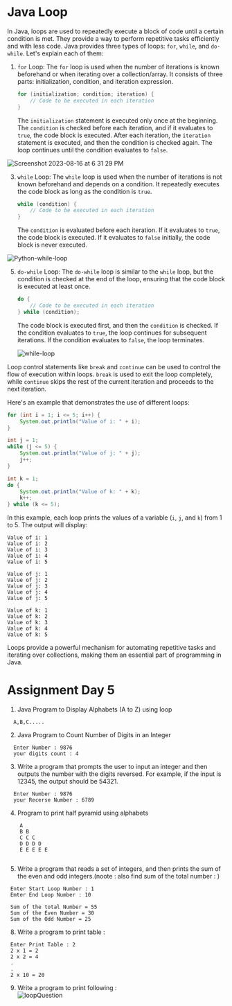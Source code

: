 # Java Loop

In Java, loops are used to repeatedly execute a block of code until a certain condition is met. They provide a way to perform repetitive tasks efficiently and with less code. Java provides three types of loops: `for`, `while`, and `do-while`. Let's explain each of them:

1. `for` Loop:
   The `for` loop is used when the number of iterations is known beforehand or when iterating over a collection/array. It consists of three parts: initialization, condition, and iteration expression.

   ```java
   for (initialization; condition; iteration) {
       // Code to be executed in each iteration
   }
   ```

   The `initialization` statement is executed only once at the beginning. The `condition` is checked before each iteration, and if it evaluates to `true`, the code block is executed. After each iteration, the `iteration` statement is executed, and then the condition is checked again. The loop continues until the condition evaluates to `false`.


  ![Screenshot 2023-08-16 at 6 31 29 PM](https://github.com/Pankaj-Str/Learn-JAVA-SE/assets/36913690/66f69ac7-140e-46ba-bad9-e8e5e069e0b4)





3. `while` Loop:
   The `while` loop is used when the number of iterations is not known beforehand and depends on a condition. It repeatedly executes the code block as long as the condition is `true`.

   ```java
   while (condition) {
       // Code to be executed in each iteration
   }
   ```

   The `condition` is evaluated before each iteration. If it evaluates to `true`, the code block is executed. If it evaluates to `false` initially, the code block is never executed.

  ![Python-while-loop](https://github.com/Pankaj-Str/Learn-JAVA-SE/assets/36913690/bfa7a5d3-402f-4130-9280-3a81e17d6a15)



5. `do-while` Loop:
   The `do-while` loop is similar to the `while` loop, but the condition is checked at the end of the loop, ensuring that the code block is executed at least once.

   ```java
   do {
       // Code to be executed in each iteration
   } while (condition);
   ```

   The code block is executed first, and then the `condition` is checked. If the condition evaluates to `true`, the loop continues for subsequent iterations. If the condition evaluates to `false`, the loop terminates.

   ![while-loop](https://github.com/Pankaj-Str/Learn-JAVA-SE/assets/36913690/f81d2bb6-fbf6-452a-b568-c32bc6876170)


Loop control statements like `break` and `continue` can be used to control the flow of execution within loops. `break` is used to exit the loop completely, while `continue` skips the rest of the current iteration and proceeds to the next iteration.

Here's an example that demonstrates the use of different loops:

```java
for (int i = 1; i <= 5; i++) {
    System.out.println("Value of i: " + i);
}

int j = 1;
while (j <= 5) {
    System.out.println("Value of j: " + j);
    j++;
}

int k = 1;
do {
    System.out.println("Value of k: " + k);
    k++;
} while (k <= 5);
```

In this example, each loop prints the values of a variable (`i`, `j`, and `k`) from 1 to 5. The output will display:

```
Value of i: 1
Value of i: 2
Value of i: 3
Value of i: 4
Value of i: 5

Value of j: 1
Value of j: 2
Value of j: 3
Value of j: 4
Value of j: 5

Value of k: 1
Value of k: 2
Value of k: 3
Value of k: 4
Value of k: 5
```

Loops provide a powerful mechanism for automating repetitive tasks and iterating over collections, making them an essential part of programming in Java.


# Assignment Day 5
  1. Java Program to Display Alphabets (A to Z) using loop
  ```
    A,B,C.....

  ```
  2. Java Program to Count Number of Digits in an Integer
  ```
    Enter Number : 9876
    your digits count : 4

  ```
  3. Write a program that prompts the user to input an integer and then outputs the number with the digits reversed. For example, if the input is 12345, the output should be 54321.
  ```
    Enter Number : 9876
    your Recerse Number : 6789

  ```
  4. Program to print half pyramid using alphabets<br>
  ```
      A
      B B
      C C C
      D D D D
      E E E E E
      
   ```
   5. Write a program that reads a set of integers, and then prints the sum of the even and odd integers.(noote : also find sum of the total number : )

   ```
    Enter Start Loop Number : 1
    Emter End Loop Number : 10

    Sum of the total Number = 55
    Sum of the Even Number = 30
    Sum of the Odd Number = 25
   ```

   8. Write a program to print table : 

   ```
    Enter Print Table : 2
    2 x 1 = 2
    2 x 2 = 4
    .
    .
    2 x 10 = 20

   ```

   9. Write a program to print following :<br>
       ![loopQuestion](https://github.com/Pankaj-Str/Learn-JAVA-SE/assets/36913690/84109b67-24b6-4d43-b27b-2b9adb1770fa)
   
